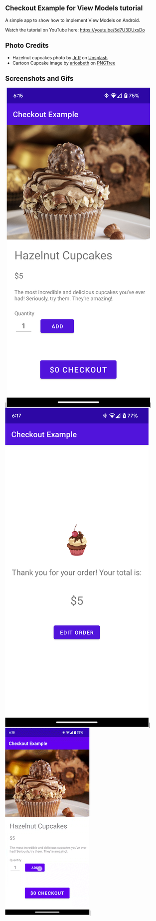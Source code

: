 ## Checkout Example for View Models tutorial
A simple app to show how to implement View Models on Android.

Watch the tutorial on YouTube here:
https://youtu.be/5d7U3DUxsDo

## Photo Credits
- Hazelnut cupcakes photo by [Jr R](https://unsplash.com/@wachalala?utm_source=unsplash&utm_medium=referral&utm_content=creditCopyText) on [Unsplash](https://unsplash.com/photos/90HdOlGbjck?utm_source=unsplash&utm_medium=referral&utm_content=creditCopyText)
- Cartoon Cupcake image by [ariosbeth](https://pngtree.com/freepng/cartoon-cupcake-for-birthday-decoration_5314854.html) on [PNGTree](https://pngtree.com/)

## Screenshots and Gifs

|![](./screenshots/product-detail-fragment.png)|![](./screenshots/shopping-cart-fragment.png)|![](./screenshots/checkout-example.gif)|
